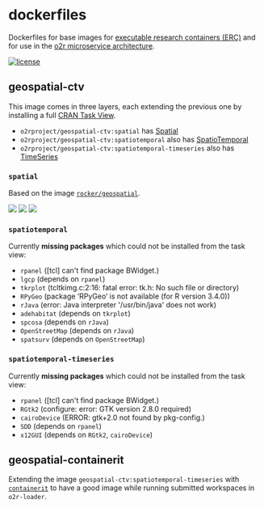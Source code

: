 # dockerfiles

Dockerfiles for base images for [executable research containers (ERC)](http://o2r.info/erc-spec) and for use in the [o2r microservice architecture](http://o2r.info/architecture/).

[![license](https://img.shields.io/badge/license-Apache-2.0-blue.svg)](https://opensource.org/licenses/Apache-2.0)

## geospatial-ctv

This image comes in three layers, each extending the previous one by installing a full [CRAN Task View](https://cran.r-project.org/web/views/).

- `o2rproject/geospatial-ctv:spatial` has [Spatial](https://cran.r-project.org/web/views/Spatial.html)
- `o2rproject/geospatial-ctv:spatiotemporal` also has [SpatioTemporal](https://cran.r-project.org/web/views/SpatioTemporal.html)
- `o2rproject/geospatial-ctv:spatiotemporal-timeseries` also has [TimeSeries](https://cran.r-project.org/web/views/TimeSeries.html)

### `spatial`

Based on the image [`rocker/geospatial`](https://hub.docker.com/r/rocker/geospatial/).

[![](https://images.microbadger.com/badges/image/o2rproject/geospatial-ctv.svg)](https://microbadger.com/images/o2rproject/geospatial-ctv)  [![](https://img.shields.io/docker/pulls/o2rproject/geospatial-ctv.svg)](https://hub.docker.com/r/o2rproject/geospatial-ctv) [![](https://img.shields.io/docker/automated/o2rproject/geospatial-ctv.svg)](https://hub.docker.com/r/o2rproject/geospatial-ctv/builds)

### `spatiotemporal`

Currently **missing packages** which could not be installed from the task view:

- `rpanel` ([tcl] can't find package BWidget.)
- `lgcp` (depends on `rpanel`)
- `tkrplot` (tcltkimg.c:2:16: fatal error: tk.h: No such file or directory)
- `RPyGeo` (package ‘RPyGeo’ is not available (for R version 3.4.0))
- `rJava` (error: Java interpreter '/usr/bin/java' does not work)
- `adehabitat` (depends on `tkrplot`)
- `spcosa` (depends on `rJava`)
- `OpenStreetMap` (depends on `rJava`)
- `spatsurv` (depends on `OpenStreetMap`)

### `spatiotemporal-timeseries`

Currently **missing packages** which could not be installed from the task view:

- `rpanel` ([tcl] can't find package BWidget.)
- `RGtk2` (configure: error: GTK version 2.8.0 required)
- `cairoDevice` (ERROR: gtk+2.0 not found by pkg-config.)
- `SDD` (depends on `rpanel`)
- `x12GUI` (depends on `RGtk2`, `cairoDevice`)

## geospatial-containerit

Extending the image `geospatial-ctv:spatiotemporal-timeseries` with [`containerit`](https://github.com/o2r-project/containerit/) to have a good image while running submitted workspaces in `o2r-loader`.